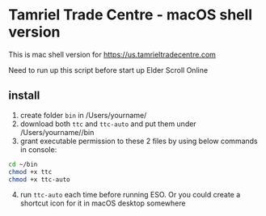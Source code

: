 # Tamriel Trade Centre - macOS shell version

This is mac shell version for https://us.tamrieltradecentre.com

Need to run up this script before start up Elder Scroll Online

## install

1. create folder `bin` in /Users/yourname/
2. download both `ttc` and `ttc-auto` and put them under /Users/yourname//bin
3. grant executable permission to these 2 files by using below commands in console:
```bash
cd ~/bin
chmod +x ttc
chmod +x ttc-auto
```
4. run `ttc-auto` each time before running ESO. Or you could create a shortcut icon for it in macOS desktop somewhere
